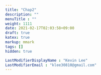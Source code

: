 ```yaml
---
title: "Chap2"
description: ""
menuTitle : ""
weight: 1111
date: 2021-02-17T02:03:58+09:00
draft: true
katex: true
markup: mmark
tags: []
hidden: true

LastModifierDisplayName : "Kevin Lee"
LastModifierEmail : "klee30810@gmail.com"
---
```


